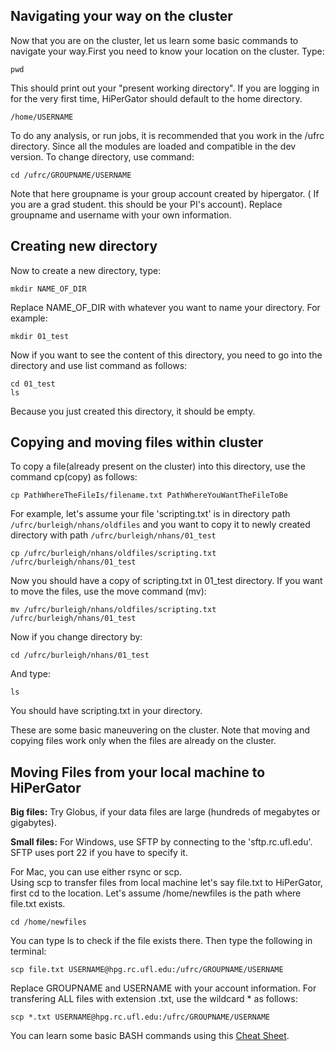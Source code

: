 


Navigating your way on the cluster
------
Now that you are on the cluster, let us learn some basic commands to navigate your way.First  you need to know your location on the cluster. Type:

    pwd

This should print out your "present working directory". If you are logging in for the very first time, HiPerGator should default to the home directory.

`/home/USERNAME`

To do any analysis, or run jobs, it is recommended that you work in the /ufrc directory. Since all the modules are loaded and compatible in the dev version. To change directory, use command:


    cd /ufrc/GROUPNAME/USERNAME


Note that here groupname is your group account created by hipergator. ( If you are a grad student. this should be your PI's account). Replace groupname and username with your own information. 

Creating new directory
------
Now to create a new directory, type:

    mkdir NAME_OF_DIR
    

Replace NAME_OF_DIR with whatever you want to name your directory. For example:

    mkdir 01_test
    
    
Now if you want to see the content of this directory, you need to go into the directory and use list command as follows:

    cd 01_test
    ls

Because you just created this directory, it should be empty.

Copying and moving files within cluster
-------
 To copy a file(already present on the cluster) into this directory, use the command cp(copy) as follows:

    cp PathWhereTheFileIs/filename.txt PathWhereYouWantTheFileToBe

For example, let's assume your file 'scripting.txt' is in directory path `/ufrc/burleigh/nhans/oldfiles` and you want to copy it to newly created directory with path `/ufrc/burleigh/nhans/01_test`

    cp /ufrc/burleigh/nhans/oldfiles/scripting.txt  /ufrc/burleigh/nhans/01_test
    
 
 Now you should have a copy of scripting.txt in 01_test directory. If you want to move the files, use the move command (mv): 
 
    mv /ufrc/burleigh/nhans/oldfiles/scripting.txt  /ufrc/burleigh/nhans/01_test
     

Now if you change directory by:

    cd /ufrc/burleigh/nhans/01_test 

And type:

    ls

You should have scripting.txt in your directory.

These are some basic maneuvering on the cluster. Note that moving and copying files work only when the files are already on the cluster. 


Moving Files from your local machine to HiPerGator
-----
**Big files:**
Try Globus, if your data files are large (hundreds of megabytes or gigabytes).

**Small files:**
For Windows, use SFTP by connecting to the 'sftp.rc.ufl.edu'. SFTP uses port 22 if you have to specify it.

For Mac, you can use either rsync or scp.  
Using scp to transfer files from local machine let's say file.txt to HiPerGator,  first cd  to the location. Let's assume /home/newfiles is the path where file.txt exists. 

    cd /home/newfiles 

You can type ls to check if the file exists there. Then type the following in terminal: 

    scp file.txt USERNAME@hpg.rc.ufl.edu:/ufrc/GROUPNAME/USERNAME
    
 Replace GROUPNAME and USERNAME with your account information. For transfering ALL files with extension .txt, use the wildcard *  as follows:
 
    scp *.txt USERNAME@hpg.rc.ufl.edu:/ufrc/GROUPNAME/USERNAME
    
You can learn some basic BASH commands using this [Cheat Sheet](http://NatyaHans.github.io/files/bashcheatsheet.pdf).
